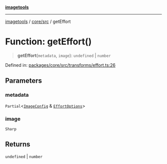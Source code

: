 [**imagetools**](../../../README.md)

***

[imagetools](../../../modules.md) / [core/src](../README.md) / getEffort

# Function: getEffort()

> **getEffort**(`metadata`, `image`): `undefined` \| `number`

Defined in: [packages/core/src/transforms/effort.ts:26](https://github.com/JonasKruckenberg/imagetools/blob/87fff79acddac50a50f7aee7c6a68a0623fbc68f/packages/core/src/transforms/effort.ts#L26)

## Parameters

### metadata

`Partial`\<[`ImageConfig`](../type-aliases/ImageConfig.md) & [`EffortOptions`](../interfaces/EffortOptions.md)\>

### image

`Sharp`

## Returns

`undefined` \| `number`
